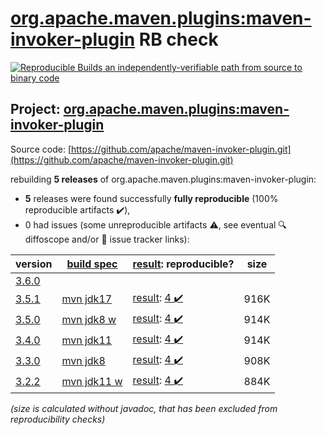 [org.apache.maven.plugins:maven-invoker-plugin](https://central.sonatype.com/artifact/org.apache.maven.plugins/maven-invoker-plugin/3.5.1/versions) RB check
=======

[![Reproducible Builds](https://reproducible-builds.org/images/logos/rb.svg) an independently-verifiable path from source to binary code](https://reproducible-builds.org/)

## Project: [org.apache.maven.plugins:maven-invoker-plugin](https://central.sonatype.com/artifact/org.apache.maven.plugins/maven-invoker-plugin/3.5.1/versions)

Source code: [https://github.com/apache/maven-invoker-plugin.git](https://github.com/apache/maven-invoker-plugin.git)

rebuilding **5 releases** of org.apache.maven.plugins:maven-invoker-plugin:
- **5** releases were found successfully **fully reproducible** (100% reproducible artifacts :heavy_check_mark:),
- 0 had issues (some unreproducible artifacts :warning:, see eventual :mag: diffoscope and/or :memo: issue tracker links):

| version | [build spec](/BUILDSPEC.md) | [result](https://reproducible-builds.org/docs/jvm/): reproducible? | size |
| -- | --------- | ------ | -- |
| [3.6.0](https://central.sonatype.com/artifact/org.apache.maven.plugins/maven-invoker-plugin/3.6.0/pom) | | | |
| [3.5.1](https://central.sonatype.com/artifact/org.apache.maven.plugins/maven-invoker-plugin/3.5.1/pom) | [mvn jdk17](maven-invoker-plugin-3.5.1.buildspec) | [result](maven-invoker-plugin-3.5.1.buildinfo): [4 :heavy_check_mark: ](maven-invoker-plugin-3.5.1.buildcompare) | 916K |
| [3.5.0](https://central.sonatype.com/artifact/org.apache.maven.plugins/maven-invoker-plugin/3.5.0/pom) | [mvn jdk8 w](maven-invoker-plugin-3.5.0.buildspec) | [result](maven-invoker-plugin-3.5.0.buildinfo): [4 :heavy_check_mark: ](maven-invoker-plugin-3.5.0.buildcompare) | 914K |
| [3.4.0](https://central.sonatype.com/artifact/org.apache.maven.plugins/maven-invoker-plugin/3.4.0/pom) | [mvn jdk11](maven-invoker-plugin-3.4.0.buildspec) | [result](maven-invoker-plugin-3.4.0.buildinfo): [4 :heavy_check_mark: ](maven-invoker-plugin-3.4.0.buildcompare) | 914K |
| [3.3.0](https://central.sonatype.com/artifact/org.apache.maven.plugins/maven-invoker-plugin/3.3.0/pom) | [mvn jdk8](maven-invoker-plugin-3.3.0.buildspec) | [result](maven-invoker-plugin-3.3.0.buildinfo): [4 :heavy_check_mark: ](maven-invoker-plugin-3.3.0.buildcompare) | 908K |
| [3.2.2](https://central.sonatype.com/artifact/org.apache.maven.plugins/maven-invoker-plugin/3.2.2/pom) | [mvn jdk11 w](maven-invoker-plugin-3.2.2.buildspec) | [result](maven-invoker-plugin-3.2.2.buildinfo): [4 :heavy_check_mark: ](maven-invoker-plugin-3.2.2.buildcompare) | 884K |

<i>(size is calculated without javadoc, that has been excluded from reproducibility checks)</i>
